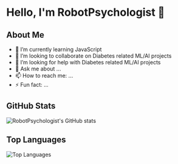 # Hello, I'm RobotPsychologist 👋

## About Me
- 🌱 I’m currently learning JavaScript
- 👯 I’m looking to collaborate on Diabetes related ML/AI projects
- 🤔 I’m looking for help with Diabetes related ML/AI projects
- 💬 Ask me about ...
- 📫 How to reach me: ...
- ⚡ Fun fact: ...

## GitHub Stats
![RobotPsychologist's GitHub stats](https://github-readme-stats.vercel.app/api?username=RobotPsychologist&show_icons=true&theme=one_dark_pro)

## Top Languages
![Top Languages](https://github-readme-stats.vercel.app/api/top-langs/?username=RobotPsychologist&layout=compact&theme=one_dark_pro)
